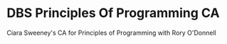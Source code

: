# DBS Principles Of Programming CA
 Ciara Sweeney's CA for Principles of Programming with Rory O'Donnell
